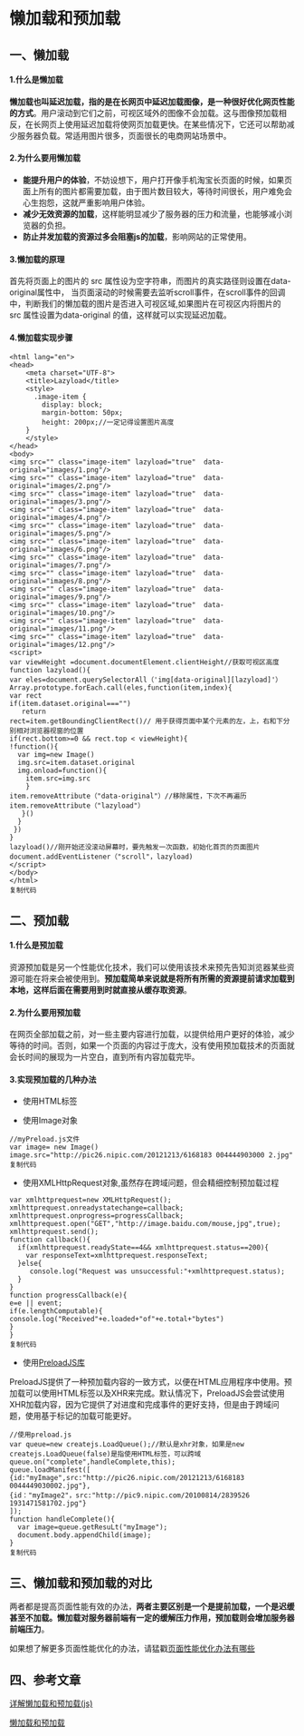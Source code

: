 # 懒加载和预加载

## 一、懒加载

#### 1.什么是懒加载

**懒加载也叫延迟加载，指的是在长网页中延迟加载图像，是一种很好优化网页性能的方式**。用户滚动到它们之前，可视区域外的图像不会加载。这与图像预加载相反，在长网页上使用延迟加载将使网页加载更快。在某些情况下，它还可以帮助减少服务器负载。常适用图片很多，页面很长的电商网站场景中。

#### 2.为什么要用懒加载

- **能提升用户的体验**，不妨设想下，用户打开像手机淘宝长页面的时候，如果页面上所有的图片都需要加载，由于图片数目较大，等待时间很长，用户难免会心生抱怨，这就严重影响用户体验。
- **减少无效资源的加载**，这样能明显减少了服务器的压力和流量，也能够减小浏览器的负担。
- **防止并发加载的资源过多会阻塞js的加载**，影响网站的正常使用。

#### 3.懒加载的原理

首先将页面上的图片的 src 属性设为空字符串，而图片的真实路径则设置在data-original属性中， 当页面滚动的时候需要去监听scroll事件，在scroll事件的回调中，判断我们的懒加载的图片是否进入可视区域,如果图片在可视区内将图片的 src 属性设置为data-original 的值，这样就可以实现延迟加载。

#### 4.懒加载实现步骤

```
<html lang="en">
<head>
    <meta charset="UTF-8">
    <title>Lazyload</title>
    <style>
      .image-item {
	    display: block;
	    margin-bottom: 50px;
	    height: 200px;//一定记得设置图片高度
	}
    </style>
</head>
<body>
<img src="" class="image-item" lazyload="true"  data-original="images/1.png"/>
<img src="" class="image-item" lazyload="true"  data-original="images/2.png"/>
<img src="" class="image-item" lazyload="true"  data-original="images/3.png"/>
<img src="" class="image-item" lazyload="true"  data-original="images/4.png"/>
<img src="" class="image-item" lazyload="true"  data-original="images/5.png"/>
<img src="" class="image-item" lazyload="true"  data-original="images/6.png"/>
<img src="" class="image-item" lazyload="true"  data-original="images/7.png"/>
<img src="" class="image-item" lazyload="true"  data-original="images/8.png"/>
<img src="" class="image-item" lazyload="true"  data-original="images/9.png"/>
<img src="" class="image-item" lazyload="true"  data-original="images/10.png"/>
<img src="" class="image-item" lazyload="true"  data-original="images/11.png"/>
<img src="" class="image-item" lazyload="true"  data-original="images/12.png"/>
<script>
var viewHeight =document.documentElement.clientHeight//获取可视区高度
function lazyload(){
var eles=document.querySelectorAll（'img[data-original][lazyload]'）
Array.prototype.forEach.call(eles,function(item,index){
var rect
if(item.dataset.original==="")
   return
rect=item.getBoundingClientRect()// 用于获得页面中某个元素的左，上，右和下分别相对浏览器视窗的位置
if(rect.bottom>=0 && rect.top < viewHeight){
!function(){
  var img=new Image()
  img.src=item.dataset.original
  img.onload=function(){
    item.src=img.src
    }
item.removeAttribute（"data-original"）//移除属性，下次不再遍历
item.removeAttribute（"lazyload"）
   }()
  }
 })
}
lazyload()//刚开始还没滚动屏幕时，要先触发一次函数，初始化首页的页面图片
document.addEventListener（"scroll"，lazyload)
</script>
</body>
</html>
复制代码
```

## 二、预加载

#### 1.什么是预加载

资源预加载是另一个性能优化技术，我们可以使用该技术来预先告知浏览器某些资源可能在将来会被使用到。**预加载简单来说就是将所有所需的资源提前请求加载到本地，这样后面在需要用到时就直接从缓存取资源**。

#### 2.为什么要用预加载

在网页全部加载之前，对一些主要内容进行加载，以提供给用户更好的体验，减少等待的时间。否则，如果一个页面的内容过于庞大，没有使用预加载技术的页面就会长时间的展现为一片空白，直到所有内容加载完毕。

#### 3.实现预加载的几种办法

- 使用HTML标签

<img src="http://pic26.nipic.com/20121213/6168183 0044449030002.jpg" style="display:none"/>

- 使用Image对象

<script src="./myPreload.js"></script>

```
//myPreload.js文件
var image= new Image()
image.src="http://pic26.nipic.com/20121213/6168183 004444903000 2.jpg"
复制代码
```

- 使用XMLHttpRequest对象,虽然存在跨域问题，但会精细控制预加载过程

```
var xmlhttprequest=new XMLHttpRequest();
xmlhttprequest.onreadystatechange=callback;
xmlhttprequest.onprogress=progressCallback;
xmlhttprequest.open("GET","http://image.baidu.com/mouse,jpg",true);
xmlhttprequest.send();
function callback(){
  if(xmlhttprequest.readyState==4&& xmlhttprequest.status==200){
    var responseText=xmlhttprequest.responseText;
  }else{
     console.log("Request was unsuccessful:"+xmlhttprequest.status);
  }
}
function progressCallback(e){
e=e || event;
if(e.lengthComputable){
console.log("Received"+e.loaded+"of"+e.total+"bytes")
}
}
复制代码
```

- 使用[PreloadJS库](https://createjs.com/preloadjs)

PreloadJS提供了一种预加载内容的一致方式，以便在HTML应用程序中使用。预加载可以使用HTML标签以及XHR来完成。默认情况下，PreloadJS会尝试使用XHR加载内容，因为它提供了对进度和完成事件的更好支持，但是由于跨域问题，使用基于标记的加载可能更好。

```
//使用preload.js
var queue=new createjs.LoadQueue();//默认是xhr对象，如果是new createjs.LoadQueue(false)是指使用HTML标签，可以跨域
queue.on("complete",handleComplete,this);
queue.loadManifest([
{id:"myImage",src:"http://pic26.nipic.com/20121213/6168183  0044449030002.jpg"},
{id："myImage2"，src:"http://pic9.nipic.com/20100814/2839526  1931471581702.jpg"}
]);
function handleComplete(){
  var image=queue.getResuLt("myImage");
  document.body.appendChild(image);
}
复制代码
```

## 三、懒加载和预加载的对比

两者都是提高页面性能有效的办法，**两者主要区别是一个是提前加载，一个是迟缓甚至不加载。懒加载对服务器前端有一定的缓解压力作用，预加载则会增加服务器前端压力**。

如果想了解更多页面性能优化的办法，请猛戳[页面性能优化办法有哪些](https://juejin.im/post/5b022bdf518825426d2d69fe)

## 四、参考文章

[详解懒加载和预加载(js)](https://www.geekjc.com/post/58d94d0f16a3655650d6fafe)

[懒加载和预加载](https://lilywei739.github.io/2017/02/06/lazyload_Img.html)